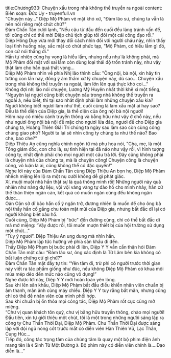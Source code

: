 title:Chương933: Chuyện xấu trong nhà không thể truyền ra ngoài
content:
Biên soạn: Đức Uy - truyenfull.vn<br>"Chuyện này..." Diệp Mộ Phàm vẻ mặt khó xử, "Đàm lão sư, chúng ta vẫn là nên nói riêng một chút chứ?"<br>Đàm Chấn Tân cười lạnh, "Nếu cậu từ đầu đến cuối đều lảng tránh vấn đề, tôi cũng chỉ có thể mời Diệp chủ tịch giúp tôi đòi một cái công đạo rồi."<br>Diệp Hồng Duy vừa mới thay đổi cách nhìn đối với người cháu này, nhìn thấy loại tình huống này, sắc mặt có chút phức tạp, "Mộ Phàm, có hiểu lầm gì đó, con cứ nói thẳng đi."<br>Hắn tự nhiên cũng hy vọng là hiểu lầm, nhưng nếu như là không phải, mà Mộ Phàm đối mặt với sai lầm còn dùng loại thái độ trốn tránh này, như vậy thật làm cho hắn quá thất vọng...<br>Diệp Mộ Phàm nhìn về phía Nhị lão thỉnh cầu: "Ông nội, bà nội, xin hãy tin tưởng con lần này, đồng ý âm thầm xử lý chuyện này, dù sao... Chuyện xấu trong nhà không thể truyền ra ngoài, làm lớn lên quả thực khó coi..."<br>Không đợi nhị lão nói chuyện, Lương Mỹ Huyên nhất thời khẽ xì một tiếng, "Nguyên lai ngươi cũng biết chuyện xấu trong nhà không thể truyền ra ngoài à, nếu biết, thì tại sao nhất định phải làm những chuyện xấu kia?<br>Ngươi không biết ngươi làm như thế, cuối cùng là làm xấu mặt ai hay sao? Đều là thể diện của Diệp gia, là thể diện của ông nội bà nội ngươi!<br>Hôm nay có nhiều cánh truyền thông và bằng hữu như vậy ở chỗ này, nếu như ngươi ông nội bà nội để mặc cho ngươi lừa đảo, ngươi để cho Diệp gia chúng ta, Hoàng Thiên Giải Trí chúng ta ngày sau làm sao còn cùng công chúng giao phó? Người ta lại sẽ nhìn công ty chúng ta như thế nào? Bao che, bao che?"<br>Diệp Thiệu An cũng nghĩa chính ngôn từ mà phụ họa nói, "Cha, mẹ, là một Tổng giám đốc, con cho là, sự tình hiện tại đã náo như vậy rồi, vì hình tượng công ty, nhất định phải cho mọi người một câu trả lời. Đây cũng không phải là chuyện nhà của chúng ta, mà là chuyện công! Chuyện công là chuyện công, vô luận là ai, cũng không thể có đặc quyền!"<br>Nghe lời này của Đàm Chấn Tân cùng Diệp Thiệu An bọn họ, Diệp Mộ Phàm nhếch miệng lên lộ ra một nụ cười không dễ gì phát giác.<br>Xí, muội muội nhà hắn thật sự là quá thông minh rồi! Những người này quả nhiên như nàng dự liệu, vội vội vàng vàng tự đào hố cho mình nhảy, hắn cứ thế thân thiện ngăn cản, kết quả có muốn ngăn cũng đều không ngăn được...<br>Oản Oản sở dĩ bảo hắn cố ý ngăn trở, đương nhiên là muốn để cho ông bà nội thấy hắn cố gắng chu toàn mặt mũi của Diệp gia, nhưng bất đắc dĩ lại có người không biết xấu hổ.<br>Cuối cùng, Diệp Mộ Phàm bị "bức" đến đường cùng, chỉ có thể bất đắc dĩ mà mở miệng: “Vậy được rồi, tôi muốn mượn thiết bị của hội trường sử dụng một chút…”<br>“Tùy ý ngươi”. Diệp Thiệu An ung dung mà nhìn hắn.<br>Diệp Mộ Phàm lập tức hướng về phía sân khấu đi đến.<br>Thấy Diệp Mộ Phạm bị buộc phải đi lên, Diệp Y Y vẫn cẩn thận hỏi Đàm Chấn Tân một câu: “Đàm lão sư, ông xác định là Từ Lâm bên kia không có bất luận chứng cứ gì chứ?”<br>Đàm Chấn Tân mặt đầy tự tin: “Yên tâm đi, trừ phi có người trước thời gian này viết ra tác phẩm giống như đúc, nếu không Diệp Mộ Phàm có khua môi múa mép dẻo đến mức nào cũng vô dụng!”<br>Nghe được lời này, Diệp Y Y mới hoàn toàn yên lòng.<br>Sau khi lên sân khấu, Diệp Mộ Phàm bắt đầu điều khiển nhân viên chuẩn bị âm thanh, màn ảnh cùng máy chiếu. Diệp Y Y tuy rằng bất mãn, nhưng cũng chỉ có thể để nhân viên của mình phối hợp.<br>Sau khi chuẩn bị ổn thỏa mọi công tác, Diệp Mộ Phàm rốt cục cũng mở miệng.<br>“Chư vị quan khách tôn quý, chư vị bằng hữu truyền thông, chào mọi người! Đầu tiên, xin tự giới thiệu một chút, tôi là một trong những người sáng lập ra công ty Chư Thần Thời Đại, Diệp Mộ Phàm. Chư Thần Thời Đại được sáng lập với đội ngũ nòng cốt trước mắt có diễn viên Hàn Thiên Vũ, Lạc Thần, Cung Húc…<br>Tiếp đó, công tác trọng tâm của chúng tâm là quay một bộ phim điện ảnh mang tên là 《 Sinh Tử Một Đường 》. Bộ phim này có diễn viên chính là….Đạo diễn là…”